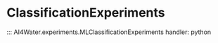 # ClassificationExperiments
::: AI4Water.experiments.MLClassificationExperiments
    handler: python
